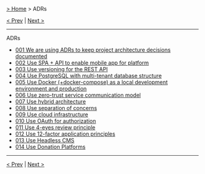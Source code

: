 [> Home](../README.md) > ADRs

[< Prev](../2.Solution/2.5.Roadmap.md)  |  [Next >](ADR-001-use-adr.md)

---

ADRs
- [001 We are using ADRs to keep project architecture decisions documented](ADR-001-use-adr.md)
- [002 Use SPA + API to enable mobile app for platform](ADR-002-spa-api-mobile.md)
- [003 Use versioning for the REST API](ADR-003-rest-api-versioning.md)
- [004 Use PostgreSQL with multi-tenant database structure](ADR-004-PostgreSQL-database.md)
- [005 Use Docker (+docker-compose) as a local development environment and production](ADR-005-use-docker.md)
- [006 Use zero-trust service communication model](ADR-006-security-zero-trust.md)
- [007 Use hybrid architecture](ADR-007-hybrid-architecture.md)
- [008 Use separation of concerns](ADR-008-separation-of-concerns.md)
- [009 Use cloud infrastructure](ADR-009-cloud-infrastructure-AWS.md)
- [010 Use OAuth for authorization](ADR-010-authorization-OAuth.md)
- [011 Use 4-eyes review principle](ADR-011-4-eyes-review.md)
- [012 Use 12-factor application principles](ADR-012-12-factor-application-principles.md)
- [013 Use Headless CMS](ADR-013-strapi-headless-cms.md)
- [014 Use Donation Platforms](ADR-014-donation-platforms.md)

---

[< Prev](../2.Solution/2.5.Roadmap.md)  |  [Next >](ADR-001-use-adr.md)

